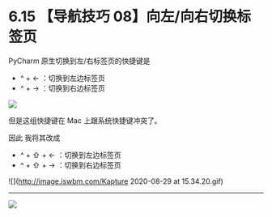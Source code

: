 # 6.15 【导航技巧 08】向左/向右切换标签页



PyCharm 原生切换到左/右标签页的快捷键是

- ^ + ← ：切换到左边标签页
- ^ + → ：切换到右边标签页

![](http://image.iswbm.com/image-20200829153038179.png)

但是这组快捷键在 Mac 上跟系统快捷键冲突了。

因此 我将其改成

- ^ + ⇧ + ← ：切换到左边标签页
- ^ + ⇧  + →  ：切换到右边标签页

![](http://image.iswbm.com/Kapture 2020-08-29 at 15.34.20.gif)



---



![](https://open.weixin.qq.com/qr/code?username=idealyard)